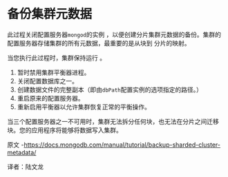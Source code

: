 # 备份集群元数据

此过程关闭配置服务器`mongod`的实例 ，以便创建分片集群元数据的备份。集群的配置服务器存储集群的所有元数据，最重要的是从块到 分片的映射。

当您执行此过程时，集群保持运行 。

1. 暂时禁用集群平衡器进程。
2. 关闭配置数据库之一。
3. 创建数据文件的完整副本（即由`dbPath`配置实例的选项指定的路径。）
4. 重启原来的配置服务器。
5. 重新启用平衡器以允许集群恢复正常的平衡操作。



当三个配置服务器之一不可用时，集群无法拆分任何块，也无法在分片之间迁移块。您的应用程序将能够将数据写入集群。

原文 -https://docs.mongodb.com/manual/tutorial/backup-sharded-cluster-metadata/

译者：陆文龙

